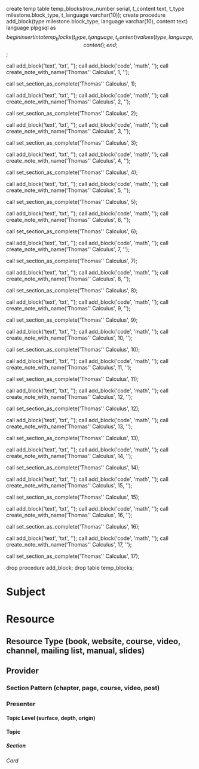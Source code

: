 create temp table temp_blocks(row_number serial, t_content text, t_type milestone.block_type, t_language varchar(10));
create procedure add_block(type milestone.block_type, language varchar(10), content text) language plpgsql as $$ begin insert into temp_blocks (t_type, t_language, t_content) values (type, language, content); end; $$;

call add_block('text', 'txt', '');
call add_block('code', 'math', '');
call create_note_with_name('Thomas'' Calculus', 1, '');

call set_section_as_complete('Thomas'' Calculus', 1);

call add_block('text', 'txt', '');
call add_block('code', 'math', '');
call create_note_with_name('Thomas'' Calculus', 2, '');

call set_section_as_complete('Thomas'' Calculus', 2);

call add_block('text', 'txt', '');
call add_block('code', 'math', '');
call create_note_with_name('Thomas'' Calculus', 3, '');

call set_section_as_complete('Thomas'' Calculus', 3);

call add_block('text', 'txt', '');
call add_block('code', 'math', '');
call create_note_with_name('Thomas'' Calculus', 4, '');

call set_section_as_complete('Thomas'' Calculus', 4);

call add_block('text', 'txt', '');
call add_block('code', 'math', '');
call create_note_with_name('Thomas'' Calculus', 5, '');

call set_section_as_complete('Thomas'' Calculus', 5);

call add_block('text', 'txt', '');
call add_block('code', 'math', '');
call create_note_with_name('Thomas'' Calculus', 6, '');

call set_section_as_complete('Thomas'' Calculus', 6);

call add_block('text', 'txt', '');
call add_block('code', 'math', '');
call create_note_with_name('Thomas'' Calculus', 7, '');

call set_section_as_complete('Thomas'' Calculus', 7);

call add_block('text', 'txt', '');
call add_block('code', 'math', '');
call create_note_with_name('Thomas'' Calculus', 8, '');

call set_section_as_complete('Thomas'' Calculus', 8);

call add_block('text', 'txt', '');
call add_block('code', 'math', '');
call create_note_with_name('Thomas'' Calculus', 9, '');

call set_section_as_complete('Thomas'' Calculus', 9);

call add_block('text', 'txt', '');
call add_block('code', 'math', '');
call create_note_with_name('Thomas'' Calculus', 10, '');

call set_section_as_complete('Thomas'' Calculus', 10);

call add_block('text', 'txt', '');
call add_block('code', 'math', '');
call create_note_with_name('Thomas'' Calculus', 11, '');

call set_section_as_complete('Thomas'' Calculus', 11);

call add_block('text', 'txt', '');
call add_block('code', 'math', '');
call create_note_with_name('Thomas'' Calculus', 12, '');

call set_section_as_complete('Thomas'' Calculus', 12);

call add_block('text', 'txt', '');
call add_block('code', 'math', '');
call create_note_with_name('Thomas'' Calculus', 13, '');

call set_section_as_complete('Thomas'' Calculus', 13);

call add_block('text', 'txt', '');
call add_block('code', 'math', '');
call create_note_with_name('Thomas'' Calculus', 14, '');

call set_section_as_complete('Thomas'' Calculus', 14);

call add_block('text', 'txt', '');
call add_block('code', 'math', '');
call create_note_with_name('Thomas'' Calculus', 15, '');

call set_section_as_complete('Thomas'' Calculus', 15);

call add_block('text', 'txt', '');
call add_block('code', 'math', '');
call create_note_with_name('Thomas'' Calculus', 16, '');

call set_section_as_complete('Thomas'' Calculus', 16);

call add_block('text', 'txt', '');
call add_block('code', 'math', '');
call create_note_with_name('Thomas'' Calculus', 17, '');

call set_section_as_complete('Thomas'' Calculus', 17);

drop procedure add_block;
drop table temp_blocks;
# Subject
# Resource
## Resource Type (book, website, course, video, channel, mailing list, manual, slides)
## Provider
### Section Pattern (chapter, page, course, video, post)
### Presenter

#### Topic Level (surface, depth, origin)
#### Topic

##### Section

###### Card
